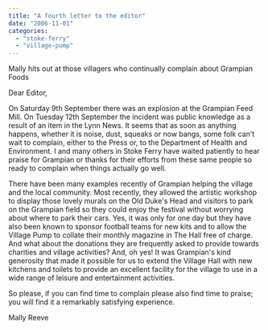 ```yaml
---
title: "A fourth letter to the editor"
date: "2006-11-01"
categories: 
  - "stoke-ferry"
  - "village-pump"
---
```


Mally hits out at those villagers who continually complain about Grampian Foods

Dear Editor,

On Saturday 9th September there was an explosion at the Grampian Feed Mill. On Tuesday 12th September the incident was public knowledge as a result of an item in the Lynn News. It seems that as soon as anything happens, whether it is noise, dust, squeaks or now bangs, some folk can't wait to complain, either to the Press or, to the Department of Health and Environment. I and many others in Stoke Ferry have waited patiently to hear praise for Grampian or thanks for their efforts from these same people so ready to complain when things actually go well.

There have been many examples recently of Grampian helping the village and the local community. Most recently, they allowed the artistic workshop to display those lovely murals on the Old Duke's Head and visitors to park on the Grampian field so they could enjoy the festival without worrying about where to park their cars. Yes, it was only for one day but they have also been known to sponsor football teams for new kits and to allow the Village Pump to collate their monthly magazine in The Hall free of charge. And what about the donations they are frequently asked to provide towards charities and village activities? And, oh yes! It was Grampian's kind generosity that made it possible for us to extend the Village Hall with new kitchens and toilets to provide an excellent facility for the village to use in a wide range of leisure and entertainment activities.

So please, if you can find time to complain please also find time to praise; you will find it a remarkably satisfying experience.

Mally Reeve
